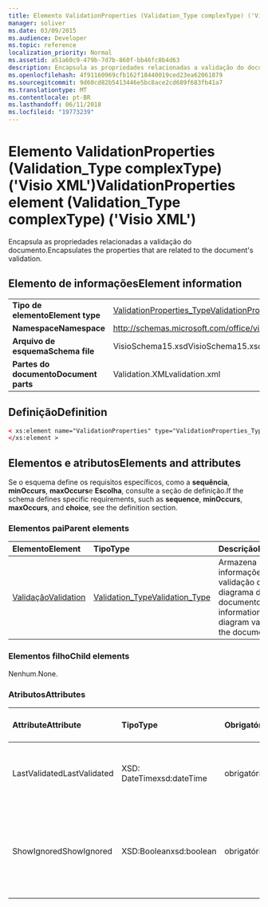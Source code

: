 ```yaml
---
title: Elemento ValidationProperties (Validation_Type complexType) ('Visio XML')
manager: soliver
ms.date: 03/09/2015
ms.audience: Developer
ms.topic: reference
localization_priority: Normal
ms.assetid: a51a60c9-479b-7d7b-860f-bb46fc8b4d63
description: Encapsula as propriedades relacionadas a validação do documento.
ms.openlocfilehash: 4f91160969cfb162f18440019ced23ea62061879
ms.sourcegitcommit: 9d60cd82b5413446e5bc8ace2cd689f683fb41a7
ms.translationtype: MT
ms.contentlocale: pt-BR
ms.lasthandoff: 06/11/2018
ms.locfileid: "19773239"
---
```

# <a name="validationproperties-element-validationtype-complextype-visio-xml"></a><span data-ttu-id="d649b-103">Elemento ValidationProperties (Validation_Type complexType) ('Visio XML')</span><span class="sxs-lookup"><span data-stu-id="d649b-103">ValidationProperties element (Validation_Type complexType) ('Visio XML')</span></span>

<span data-ttu-id="d649b-104">Encapsula as propriedades relacionadas a validação do documento.</span><span class="sxs-lookup"><span data-stu-id="d649b-104">Encapsulates the properties that are related to the document's validation.</span></span>
  
## <a name="element-information"></a><span data-ttu-id="d649b-105">Elemento de informações</span><span class="sxs-lookup"><span data-stu-id="d649b-105">Element information</span></span>

|||
|:-----|:-----|
|<span data-ttu-id="d649b-106">**Tipo de elemento**</span><span class="sxs-lookup"><span data-stu-id="d649b-106">**Element type**</span></span> <br/> |[<span data-ttu-id="d649b-107">ValidationProperties_Type</span><span class="sxs-lookup"><span data-stu-id="d649b-107">ValidationProperties_Type</span></span>](validationproperties_type-complextypevisio-xml.md) <br/> |
|<span data-ttu-id="d649b-108">**Namespace**</span><span class="sxs-lookup"><span data-stu-id="d649b-108">**Namespace**</span></span> <br/> |http://schemas.microsoft.com/office/visio/2012/main  <br/> |
|<span data-ttu-id="d649b-109">**Arquivo de esquema**</span><span class="sxs-lookup"><span data-stu-id="d649b-109">**Schema file**</span></span> <br/> |<span data-ttu-id="d649b-110">VisioSchema15.xsd</span><span class="sxs-lookup"><span data-stu-id="d649b-110">VisioSchema15.xsd</span></span>  <br/> |
|<span data-ttu-id="d649b-111">**Partes do documento**</span><span class="sxs-lookup"><span data-stu-id="d649b-111">**Document parts**</span></span> <br/> |<span data-ttu-id="d649b-112">Validation.XML</span><span class="sxs-lookup"><span data-stu-id="d649b-112">validation.xml</span></span>  <br/> |
   
## <a name="definition"></a><span data-ttu-id="d649b-113">Definição</span><span class="sxs-lookup"><span data-stu-id="d649b-113">Definition</span></span>

```XML
< xs:element name="ValidationProperties" type="ValidationProperties_Type" minOccurs="0" maxOccurs="1" >
</xs:element >
```

## <a name="elements-and-attributes"></a><span data-ttu-id="d649b-114">Elementos e atributos</span><span class="sxs-lookup"><span data-stu-id="d649b-114">Elements and attributes</span></span>

<span data-ttu-id="d649b-115">Se o esquema define os requisitos específicos, como a **sequência**, **minOccurs**, **maxOccurs**e **Escolha**, consulte a seção de definição.</span><span class="sxs-lookup"><span data-stu-id="d649b-115">If the schema defines specific requirements, such as **sequence**, **minOccurs**, **maxOccurs**, and **choice**, see the definition section.</span></span> 
  
### <a name="parent-elements"></a><span data-ttu-id="d649b-116">Elementos pai</span><span class="sxs-lookup"><span data-stu-id="d649b-116">Parent elements</span></span>

|<span data-ttu-id="d649b-117">**Elemento**</span><span class="sxs-lookup"><span data-stu-id="d649b-117">**Element**</span></span>|<span data-ttu-id="d649b-118">**Tipo**</span><span class="sxs-lookup"><span data-stu-id="d649b-118">**Type**</span></span>|<span data-ttu-id="d649b-119">**Descrição**</span><span class="sxs-lookup"><span data-stu-id="d649b-119">**Description**</span></span>|
|:-----|:-----|:-----|
|[<span data-ttu-id="d649b-120">Validação</span><span class="sxs-lookup"><span data-stu-id="d649b-120">Validation</span></span>](validation-elementvisio-xml.md) <br/> |[<span data-ttu-id="d649b-121">Validation_Type</span><span class="sxs-lookup"><span data-stu-id="d649b-121">Validation_Type</span></span>](validation_type-complextypevisio-xml.md) <br/> |<span data-ttu-id="d649b-122">Armazena informações sobre a validação de diagrama do documento.</span><span class="sxs-lookup"><span data-stu-id="d649b-122">Stores information about diagram validation for the document.</span></span>  <br/> |
   
### <a name="child-elements"></a><span data-ttu-id="d649b-123">Elementos filho</span><span class="sxs-lookup"><span data-stu-id="d649b-123">Child elements</span></span>

<span data-ttu-id="d649b-124">Nenhum.</span><span class="sxs-lookup"><span data-stu-id="d649b-124">None.</span></span>
  
### <a name="attributes"></a><span data-ttu-id="d649b-125">Atributos</span><span class="sxs-lookup"><span data-stu-id="d649b-125">Attributes</span></span>

|<span data-ttu-id="d649b-126">**Attribute**</span><span class="sxs-lookup"><span data-stu-id="d649b-126">**Attribute**</span></span>|<span data-ttu-id="d649b-127">**Tipo**</span><span class="sxs-lookup"><span data-stu-id="d649b-127">**Type**</span></span>|<span data-ttu-id="d649b-128">**Obrigatório**</span><span class="sxs-lookup"><span data-stu-id="d649b-128">**Required**</span></span>|<span data-ttu-id="d649b-129">**Descrição**</span><span class="sxs-lookup"><span data-stu-id="d649b-129">**Description**</span></span>|<span data-ttu-id="d649b-130">**Valores possíveis**</span><span class="sxs-lookup"><span data-stu-id="d649b-130">**Possible values**</span></span>|
|:-----|:-----|:-----|:-----|:-----|
|<span data-ttu-id="d649b-131">LastValidated</span><span class="sxs-lookup"><span data-stu-id="d649b-131">LastValidated</span></span>  <br/> |<span data-ttu-id="d649b-132">XSD: DateTime</span><span class="sxs-lookup"><span data-stu-id="d649b-132">xsd:dateTime</span></span>  <br/> |<span data-ttu-id="d649b-133">obrigatório</span><span class="sxs-lookup"><span data-stu-id="d649b-133">required</span></span>  <br/> |<span data-ttu-id="d649b-134">A data e hora em que o documento foi validado última.</span><span class="sxs-lookup"><span data-stu-id="d649b-134">The date and time that the document was last validated.</span></span>  <br/> |<span data-ttu-id="d649b-135">Valores do tipo xsd: DateTime.</span><span class="sxs-lookup"><span data-stu-id="d649b-135">Values of the xsd:dateTime type.</span></span>  <br/> |
|<span data-ttu-id="d649b-136">ShowIgnored</span><span class="sxs-lookup"><span data-stu-id="d649b-136">ShowIgnored</span></span>  <br/> |<span data-ttu-id="d649b-137">XSD:Boolean</span><span class="sxs-lookup"><span data-stu-id="d649b-137">xsd:boolean</span></span>  <br/> |<span data-ttu-id="d649b-138">obrigatório</span><span class="sxs-lookup"><span data-stu-id="d649b-138">required</span></span>  <br/> |<span data-ttu-id="d649b-139">Especifica se deve mostrar questões ignoradas de validação na janela questões.</span><span class="sxs-lookup"><span data-stu-id="d649b-139">Specifies whether to show ignored validation issues in the Issues window.</span></span>  <br/> |<span data-ttu-id="d649b-140">Valores do tipo xsd:boolean.</span><span class="sxs-lookup"><span data-stu-id="d649b-140">Values of the xsd:boolean type.</span></span>  <br/> |
   

